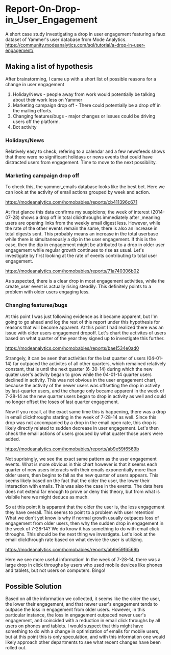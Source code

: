 # Report-On-Drop-in_User_Engagement
A short case study investigating a drop in user engagement featuring a faux dataset of Yammer's user database from Mode Analytics. https://community.modeanalytics.com/sql/tutorial/a-drop-in-user-engagement/

## Making a list of hypothesis
After brainstorming, I came up with a short list of possible reasons for a change in user engagement
1. Holiday/News - people away from work would potentially be talking about their work less on Yammer
2. Marketing campaign drop off - There could potentially be a drop off in the mailing efforts.
3. Changing features/bugs - major changes or issues could be driving users off the platform.
4. Bot activity

### Holidays/News
Relatively easy to check, refering to a calendar and a few newsfeeds shows that there were no significant 
holidays or news events that could have distracted users from engagement. Time to move to the next possibility. 

### Marketing campaign drop off
To check this, the yammer_emails database looks like the best bet. Here we can look at the activity of email 
actions grouped by week and action. 

https://modeanalytics.com/homobabies/reports/cb411396c671

At first glance this data confirms my suspicions; the week of interest (2014-07-28) shows a drop off in total clickthroughs immediately
 after ,meaning users are opening links from the weekly email digest less. However, while the rate of the other events remain the same, 
 there is also an increase in total digests sent. This probably means an increase in the total userbase while there is simultaneously 
 a dip in the user engagement. If this is the case, then the dip in engagement might be attributed to a drop in older user engagement while
 regular growth continues to rise as usual. Let's investigate by first looking at the rate of events contributing to total user engagement.
 
 https://modeanalytics.com/homobabies/reports/71a740306b02
 
 As suspected, there is a clear drop in most engagement activities, while the create_user event is actually rising steadily. This definitely
 points to a problem with older users engaging less. 

### Changing features/bugs
At this point I was just following evidence as it became apparent, but I'm going to go ahead and log the rest of this report under this hypothesis for reasons that will become apparent. At this point I had realized there was an issue with older users engagement dropoff. Let's chart the activites of users based on what quarter of the year they signed up to investigate this further.

https://modeanalytics.com/homobabies/reports/bae1534e0ad0

Strangely, it can be seen that activities for the last quarter of users (04-01-14) far outpaced the activites of all other quarters, which remained relatively constant, that is until the next quarter (6-30-14) during which the new quater user's activity began to grow while the 04-01-14 quarter users declined in activity. This was not obvious in the user engagement chart, because the activity of the newer users was offsetting the drop in activity by last-quarter users, and the change only became apparent in the week of 7-28-14 as the new quarter users began to drop in activity as well and could no longer offset the loses of last quarter engagement. 

Now if you recall, at the exact same time this is happening, there was a drop in email clickthroughs starting in the week of 7-28-14 as well. Since this drop was not accompanied by a drop in the email open rate, this drop is likely directly related to sudden decrease in user engagement. Let's then check the email actions of users grouped by what quater those users were added. 

https://modeanalytics.com/homobabies/reports/ab9e59f6569b

Not suprisingly, we see the exact same pattern as the user engagement events. What is more obvious in this chart however is that it seems each quarter of new users interacts with their emails exponentially more than older users, then begins to fall as the new quarter of users appears. This seems likely based on the fact that the older the user, the lower their interaction with emails. This was also the case in the events. The data here does not extend far enough to prove or deny this theory, but from what is visibile here we might deduce as much. 

So at this point it is apparent that the older the user is, the less engagement they have overall. This seems to point to a problem with user retention! What we don't yet know is why if normal growth usually outpaces loss of engagement from older users, then why the sudden drop in engagement in the week of 7-28-14? We do know it has something to do with email click throughs. This should be the next thing we investigate. Let's look at the email clickthrough rate based on what device the user is utilizing.

https://modeanalytics.com/homobabies/reports/ab9e59f6569b

Here we see more useful information! In the week of 7-28-14, there was a large drop in click throughs by users who used mobile devices like phones and tablets, but not users on computers. Bingo!

## Possible Solution
Based on all the information we collected, it seems like the older the user, the lower their engagement, and that newer user's engagement tends to outpace the loss in engagement from older users. However, in this particular instance, the loss in engagement outpaced newer user's engagement, and coincided with a reduction in email click throughs by all users on phones and tablets. I would suspect that this might have something to do with a change in optimization of emails for mobile users, but at this point this is only speculation, and with this information one would likely approach other departments to see what recent changes have been rolled out. 

